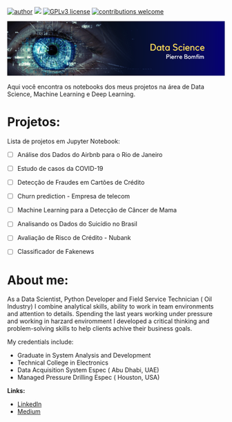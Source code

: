 [![author](https://img.shields.io/badge/author-pierrebomfim-red.svg)](https://www.linkedin.com/in/carlosfab) [![](https://img.shields.io/badge/python-3.7+-blue.svg)](https://www.python.org/downloads/release/python-365/) [![GPLv3 license](https://img.shields.io/badge/License-GPLv3-blue.svg)](http://perso.crans.org/besson/LICENSE.html) [![contributions welcome](https://img.shields.io/badge/contributions-welcome-brightgreen.svg?style=flat)](https://github.com/carlosfab/data_science/issues)

<p align="center">
  <img src="/images/banner.png" >
</p>

Aqui você encontra os notebooks dos meus projetos na área de Data Science, Machine Learning e Deep Learning.

# Projetos:
Lista de projetos em Jupyter Notebook:

- [ ] Análise dos Dados do Airbnb para o Rio de Janeiro
- [ ] Estudo de casos da COVID-19
- [ ] Detecção de Fraudes em Cartões de Crédito
- [ ] Churn prediction - Empresa de telecom
- [ ] Machine Learning para a Detecção de Câncer de Mama
- [ ] Analisando os Dados do Suicídio no Brasil
- [ ] Avaliação de Risco de Crédito - Nubank
- [ ] Classificador de Fakenews


# About me:

As a Data Scientist, Python Developer and Field Service Technician ( Oil Industry) I combine analytical skills, ability to work in team environments and attention to details. Spending the last years working under pressure and working in harzard enviromment I developed a critical thinking and problem-solving skills to help clients achive their business goals.

My credentials include:

* Graduate in System Analysis and Development
* Technical College in Electronics
* Data Acquisition System Espec ( Abu Dhabi, UAE)
* Managed Pressure Drilling Espec ( Houston, USA)


**Links:**
* [LinkedIn](https://www.linkedin.com/in/pierrebomfim/)
* [Medium](https://medium.com/@pierrebomfim)
